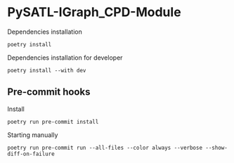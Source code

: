# PySATL-IGraph_CPD-Module

Dependencies installation

```shell
poetry install
```

Dependencies installation for developer

```shell
poetry install --with dev
```
## Pre-commit hooks

Install

```shell
poetry run pre-commit install
```

Starting manually
```shell
poetry run pre-commit run --all-files --color always --verbose --show-diff-on-failure
```
